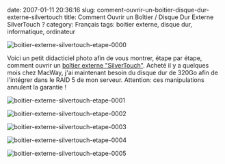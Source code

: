 date: 2007-01-11 20:36:16
slug: comment-ouvrir-un-boitier-disque-dur-externe-silvertouch
title: Comment Ouvrir un Boîtier / Disque Dur Externe SilverTouch ?
category: Français
tags: boitier externe, disque dur, informatique, ordinateur

![boitier-externe-silvertouch-etape-0000](/static/uploads/2007/01/boitier-externe-silvertouch-etape-0000.jpg)

Voici un petit didacticiel photo afin de vous montrer, étape par étape, comment ouvrir un [boîtier externe "SilverTouch"](http://www.macway.com/fr/product/4465/silvertouch-alu-320go-8mo-7200t-firewire400-et-usb-20-retrospect-back-up.html). Acheté il y a quelques mois chez MacWay, j'ai maintenant besoin du disque dur de 320Go afin de l'intégrer dans le RAID 5 de mon serveur. Attention: ces manipulations annulent la garantie !

![boitier-externe-silvertouch-etape-0001](/static/uploads/2007/01/boitier-externe-silvertouch-etape-0001.jpg)

![boitier-externe-silvertouch-etape-0002](/static/uploads/2007/01/boitier-externe-silvertouch-etape-0002.jpg)

![boitier-externe-silvertouch-etape-0003](/static/uploads/2007/01/boitier-externe-silvertouch-etape-0003.jpg)

![boitier-externe-silvertouch-etape-0004](/static/uploads/2007/01/boitier-externe-silvertouch-etape-0004.jpg)

![boitier-externe-silvertouch-etape-0005](/static/uploads/2007/01/boitier-externe-silvertouch-etape-0005.jpg)

